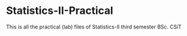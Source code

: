 # Statistics-II-Practical
This is all the practical (lab) files of Statistics-II third semester BSc. CSiT
